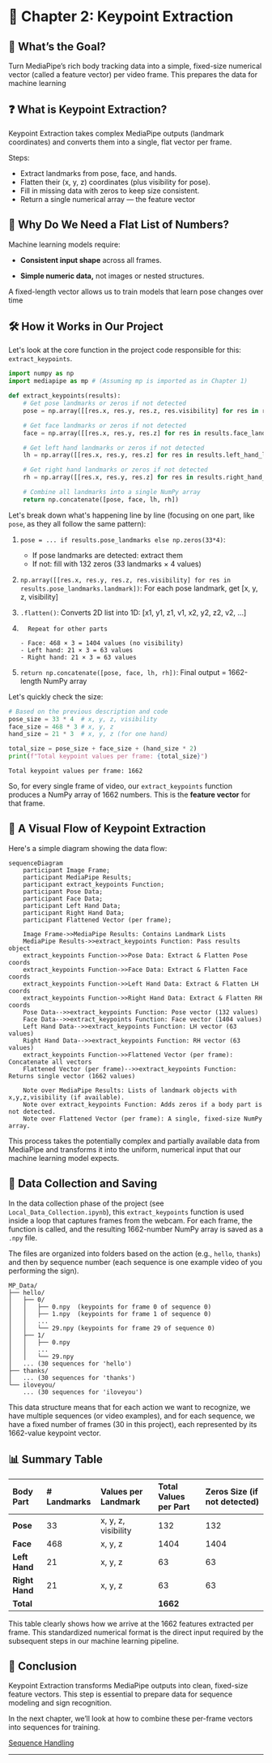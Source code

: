 # 🧠 Chapter 2: Keypoint Extraction

## 🎯 What’s the Goal?

Turn MediaPipe’s rich body tracking data into a simple, fixed-size numerical vector (called a feature vector) per video frame. This prepares the data for machine learning

## ❓ What is Keypoint Extraction?

Keypoint Extraction takes complex MediaPipe outputs (landmark coordinates) and converts them into a single, flat vector per frame.

Steps:

- Extract landmarks from pose, face, and hands.
- Flatten their (x, y, z) coordinates (plus visibility for pose).
- Fill in missing data with zeros to keep size consistent.
- Return a single numerical array — the feature vector

## 🔢 Why Do We Need a Flat List of Numbers?

Machine learning models require:

- **Consistent input shape** across all frames.

- **Simple numeric data,** not images or nested structures.

A fixed-length vector allows us to train models that learn pose changes over time

## 🛠️ How it Works in Our Project

Let's look at the core function in the project code responsible for this: `extract_keypoints`.

```python
import numpy as np
import mediapipe as mp # (Assuming mp is imported as in Chapter 1)

def extract_keypoints(results):
    # Get pose landmarks or zeros if not detected
    pose = np.array([[res.x, res.y, res.z, res.visibility] for res in results.pose_landmarks.landmark]).flatten() if results.pose_landmarks else np.zeros(33*4)

    # Get face landmarks or zeros if not detected
    face = np.array([[res.x, res.y, res.z] for res in results.face_landmarks.landmark]).flatten() if results.face_landmarks else np.zeros(468*3)

    # Get left hand landmarks or zeros if not detected
    lh = np.array([[res.x, res.y, res.z] for res in results.left_hand_landmarks.landmark]).flatten() if results.left_hand_landmarks else np.zeros(21*3)

    # Get right hand landmarks or zeros if not detected
    rh = np.array([[res.x, res.y, res.z] for res in results.right_hand_landmarks.landmark]).flatten() if results.right_hand_landmarks else np.zeros(21*3)

    # Combine all landmarks into a single NumPy array
    return np.concatenate([pose, face, lh, rh])
```

Let's break down what's happening line by line (focusing on one part, like `pose`, as they all follow the same pattern):

1.  `pose = ... if results.pose_landmarks else np.zeros(33*4)`: 
      - If pose landmarks are detected: extract them
      - If not: fill with 132 zeros (33 landmarks × 4 values)

2.  `np.array([[res.x, res.y, res.z, res.visibility] for res in results.pose_landmarks.landmark])`:  For each pose landmark, get [x, y, z, visibility]

3.  `.flatten()`: Converts 2D list into 1D: [x1, y1, z1, v1, x2, y2, z2, v2, ...]
4.  `  Repeat for other parts`

        - Face: 468 × 3 = 1404 values (no visibility)
        - Left hand: 21 × 3 = 63 values
        - Right hand: 21 × 3 = 63 values

5.  `return np.concatenate([pose, face, lh, rh])`: Final output = 1662-length NumPy array

Let's quickly check the size:

```python
# Based on the previous description and code
pose_size = 33 * 4  # x, y, z, visibility
face_size = 468 * 3 # x, y, z
hand_size = 21 * 3  # x, y, z (for one hand)

total_size = pose_size + face_size + (hand_size * 2)
print(f"Total keypoint values per frame: {total_size}")
```

```
Total keypoint values per frame: 1662
```

So, for every single frame of video, our `extract_keypoints` function produces a NumPy array of 1662 numbers. This is the **feature vector** for that frame.

## 🔁 A Visual Flow of Keypoint Extraction

Here's a simple diagram showing the data flow:

```mermaid
sequenceDiagram
    participant Image Frame;
    participant MediaPipe Results;
    participant extract_keypoints Function;
    participant Pose Data;
    participant Face Data;
    participant Left Hand Data;
    participant Right Hand Data;
    participant Flattened Vector (per frame);

    Image Frame->>MediaPipe Results: Contains Landmark Lists
    MediaPipe Results->>extract_keypoints Function: Pass results object
    extract_keypoints Function->>Pose Data: Extract & Flatten Pose coords
    extract_keypoints Function->>Face Data: Extract & Flatten Face coords
    extract_keypoints Function->>Left Hand Data: Extract & Flatten LH coords
    extract_keypoints Function->>Right Hand Data: Extract & Flatten RH coords
    Pose Data-->>extract_keypoints Function: Pose vector (132 values)
    Face Data-->>extract_keypoints Function: Face vector (1404 values)
    Left Hand Data-->>extract_keypoints Function: LH vector (63 values)
    Right Hand Data-->>extract_keypoints Function: RH vector (63 values)
    extract_keypoints Function->>Flattened Vector (per frame): Concatenate all vectors
    Flattened Vector (per frame)-->>extract_keypoints Function: Returns single vector (1662 values)

    Note over MediaPipe Results: Lists of landmark objects with x,y,z,visibility (if available).
    Note over extract_keypoints Function: Adds zeros if a body part is not detected.
    Note over Flattened Vector (per frame): A single, fixed-size NumPy array.
```

This process takes the potentially complex and partially available data from MediaPipe and transforms it into the uniform, numerical input that our machine learning model expects.

## 💾 Data Collection and Saving

In the data collection phase of the project (see `Local_Data_Collection.ipynb`), this `extract_keypoints` function is used inside a loop that captures frames from the webcam. For each frame, the function is called, and the resulting 1662-number NumPy array is saved as a `.npy` file.

The files are organized into folders based on the action (e.g., `hello`, `thanks`) and then by sequence number (each sequence is one example video of you performing the sign).

```
MP_Data/
├── hello/
│   ├── 0/
│   │   ├── 0.npy  (keypoints for frame 0 of sequence 0)
│   │   ├── 1.npy  (keypoints for frame 1 of sequence 0)
│   │   ...
│   │   └── 29.npy (keypoints for frame 29 of sequence 0)
│   ├── 1/
│   │   ├── 0.npy
│   │   ...
│   │   └── 29.npy
│   ... (30 sequences for 'hello')
├── thanks/
│   ... (30 sequences for 'thanks')
└── iloveyou/
    ... (30 sequences for 'iloveyou')
```

This data structure means that for each action we want to recognize, we have multiple sequences (or video examples), and for each sequence, we have a fixed number of frames (30 in this project), each represented by its 1662-value keypoint vector.

## 📊 Summary Table

| Body Part    | # Landmarks | Values per Landmark | Total Values per Part | Zeros Size (if not detected) |
| :----------- | :---------- | :------------------ | :-------------------- | :--------------------------- |
| **Pose**     | 33          | x, y, z, visibility | 132                   | 132                          |
| **Face**     | 468         | x, y, z             | 1404                  | 1404                         |
| **Left Hand**| 21          | x, y, z             | 63                    | 63                           |
| **Right Hand**| 21          | x, y, z             | 63                    | 63                           |
| **Total**    |             |                     | **1662**              |                              |

This table clearly shows how we arrive at the 1662 features extracted per frame. This standardized numerical format is the direct input required by the subsequent steps in our machine learning pipeline.

## 🧩 Conclusion

Keypoint Extraction transforms MediaPipe outputs into clean, fixed-size feature vectors. This step is essential to prepare data for sequence modeling and sign recognition.

In the next chapter, we’ll look at how to combine these per-frame vectors into sequences for training.


[Sequence Handling](chapter3.md)

---

